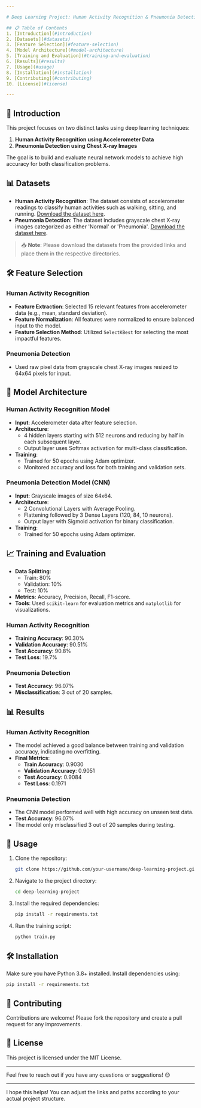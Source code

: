 ```yaml
---

# Deep Learning Project: Human Activity Recognition & Pneumonia Detection

## 📋 Table of Contents
1. [Introduction](#introduction)
2. [Datasets](#datasets)
3. [Feature Selection](#feature-selection)
4. [Model Architecture](#model-architecture)
5. [Training and Evaluation](#training-and-evaluation)
6. [Results](#results)
7. [Usage](#usage)
8. [Installation](#installation)
9. [Contributing](#contributing)
10. [License](#license)

---
```


## 📖 Introduction
This project focuses on two distinct tasks using deep learning techniques:
1. **Human Activity Recognition using Accelerometer Data**
2. **Pneumonia Detection using Chest X-ray Images**

The goal is to build and evaluate neural network models to achieve high accuracy for both classification problems.

## 📊 Datasets
- **Human Activity Recognition**: The dataset consists of accelerometer readings to classify human activities such as walking, sitting, and running. [Download the dataset here](https://drive.google.com/file/d/1ciwzKIPl1n7otcWQTYVX-j1k3TYmVeGL/view?usp=sharing).
- **Pneumonia Detection**: The dataset includes grayscale chest X-ray images categorized as either 'Normal' or 'Pneumonia'. [Download the dataset here](https://drive.google.com/file/d/1ciwzKIPl1n7otcWQTYVX-j1k3TYmVeGL/view?usp=sharing).

> 📥 **Note**: Please download the datasets from the provided links and place them in the respective directories.

## 🛠 Feature Selection
### Human Activity Recognition
- **Feature Extraction**: Selected 15 relevant features from accelerometer data (e.g., mean, standard deviation).
- **Feature Normalization**: All features were normalized to ensure balanced input to the model.
- **Feature Selection Method**: Utilized `SelectKBest` for selecting the most impactful features.

### Pneumonia Detection
- Used raw pixel data from grayscale chest X-ray images resized to 64x64 pixels for input.

## 🧠 Model Architecture
### Human Activity Recognition Model
- **Input**: Accelerometer data after feature selection.
- **Architecture**: 
  - 4 hidden layers starting with 512 neurons and reducing by half in each subsequent layer.
  - Output layer uses Softmax activation for multi-class classification.
- **Training**: 
  - Trained for 50 epochs using Adam optimizer.
  - Monitored accuracy and loss for both training and validation sets.

### Pneumonia Detection Model (CNN)
- **Input**: Grayscale images of size 64x64.
- **Architecture**:
  - 2 Convolutional Layers with Average Pooling.
  - Flattening followed by 3 Dense Layers (120, 84, 10 neurons).
  - Output layer with Sigmoid activation for binary classification.
- **Training**:
  - Trained for 50 epochs using Adam optimizer.

## 📈 Training and Evaluation
- **Data Splitting**:
  - Train: 80%
  - Validation: 10%
  - Test: 10%
- **Metrics**: Accuracy, Precision, Recall, F1-score.
- **Tools**: Used `scikit-learn` for evaluation metrics and `matplotlib` for visualizations.

### Human Activity Recognition
- **Training Accuracy**: 90.30%
- **Validation Accuracy**: 90.51%
- **Test Accuracy**: 90.8%
- **Test Loss**: 19.7%

### Pneumonia Detection
- **Test Accuracy**: 96.07%
- **Misclassification**: 3 out of 20 samples.

## 📊 Results
### Human Activity Recognition
- The model achieved a good balance between training and validation accuracy, indicating no overfitting.
- **Final Metrics**:
  - **Train Accuracy**: 0.9030
  - **Validation Accuracy**: 0.9051
  - **Test Accuracy**: 0.9084
  - **Test Loss**: 0.1971

### Pneumonia Detection
- The CNN model performed well with high accuracy on unseen test data.
- **Test Accuracy**: 96.07%
- The model only misclassified 3 out of 20 samples during testing.

## 🚀 Usage
1. Clone the repository:
   ```bash
   git clone https://github.com/your-username/deep-learning-project.git
   ```
2. Navigate to the project directory:
   ```bash
   cd deep-learning-project
   ```
3. Install the required dependencies:
   ```bash
   pip install -r requirements.txt
   ```
4. Run the training script:
   ```bash
   python train.py
   ```

## 🛠 Installation
Make sure you have Python 3.8+ installed. Install dependencies using:
```bash
pip install -r requirements.txt
```

## 🤝 Contributing
Contributions are welcome! Please fork the repository and create a pull request for any improvements.

## 📜 License
This project is licensed under the MIT License.

---

Feel free to reach out if you have any questions or suggestions! 😊

--- 

I hope this helps! You can adjust the links and paths according to your actual project structure.
